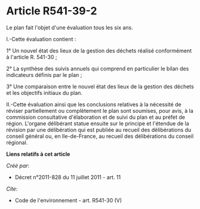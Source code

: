 # Article R541-39-2

Le plan fait l'objet d'une évaluation tous les six ans. 

I.-Cette évaluation contient : 

1° Un nouvel état des lieux de la gestion des déchets réalisé conformément à l'article R. 541-30 ; 

2° La synthèse des suivis annuels qui comprend en particulier le bilan des indicateurs définis par le plan ; 

3° Une comparaison entre le nouvel état des lieux de la gestion des déchets et les objectifs initiaux du plan. 

II.-Cette évaluation ainsi que les conclusions relatives à la nécessité de réviser partiellement ou complètement le plan sont
soumises, pour avis, à la commission consultative d'élaboration et de suivi du plan et au préfet de région. L'organe
délibérant statue ensuite sur le principe et l'étendue de la révision par une délibération qui est publiée au recueil des
délibérations du conseil général ou, en Ile-de-France, au recueil des délibérations du conseil régional.

**Liens relatifs à cet article**

_Créé par_:

  - Décret n°2011-828 du 11 juillet 2011 - art. 11

_Cite_:

  - Code de l'environnement - art. R541-30 (V)
